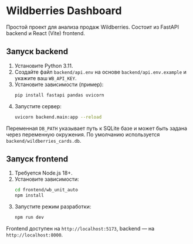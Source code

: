 # Wildberries Dashboard

Простой проект для анализа продаж Wildberries. Состоит из FastAPI backend и React (Vite) frontend.

## Запуск backend
1. Установите Python 3.11.
2. Создайте файл `backend/api.env` на основе `backend/api.env.example` и укажите ваш `WB_API_KEY`.
3. Установите зависимости (пример):
   ```bash
   pip install fastapi pandas uvicorn
   ```
4. Запустите сервер:
   ```bash
   uvicorn backend.main:app --reload
   ```

Переменная `DB_PATH` указывает путь к SQLite базе и может быть задана через переменную окружения. По умолчанию используется `backend/wildberries_cards.db`.

## Запуск frontend
1. Требуется Node.js 18+.
2. Установите зависимости:
   ```bash
   cd frontend/wb_unit_auto
   npm install
   ```
3. Запустите режим разработки:
   ```bash
   npm run dev
   ```

Frontend доступен на `http://localhost:5173`, backend — на `http://localhost:8000`.
